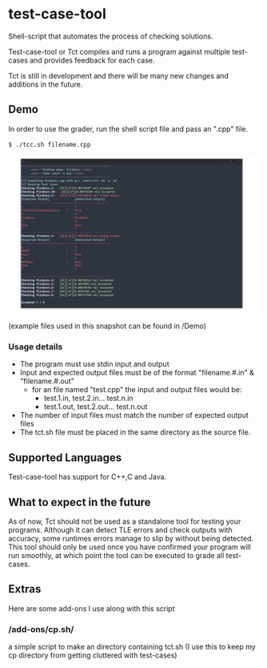 # test-case-tool
Shell-script that automates the process of checking solutions.

Test-case-tool or Tct compiles and runs a program against multiple test-cases and provides feedback for each case.

Tct is still in development and there will be many new changes and additions in the future.

## Demo
In order to use the grader, run the shell script file and pass an ".cpp" file.

```bash
$ ./tcc.sh filename.cpp
```

![](images/test-case-tester-snapshot-1.0.3.PNG)

(example files used in this snapshot can be found in /Demo)

### Usage details
- The program must use stdin input and output
- Input and expected output files must be of the format "filename.#.in" & "filename.#.out"
  - for an file named "test.cpp" the input and output files would be:
    - test.1.in, test.2.in... test.n.in
    - test.1.out, test.2.out... test.n.out
- The number of input files must match the number of expected output files
- The tct.sh file must be placed in the same directory as the source file.

## Supported Languages
Test-case-tool has support for C++,C and Java.

## What to expect in the future
As of now, Tct should not be used as a standalone tool for testing your programs. Although it can detect TLE errors and check outputs with accuracy, some runtimes errors manage to slip by without being detected. This tool should only be used once you have confirmed your program will run smoothly, at which point the tool can be executed to grade all test-cases.

## Extras
Here are some add-ons I use along with this script

### /add-ons/cp.sh/ 
a simple script to make an directory containing tct.sh (I use this to keep my cp directory from getting cluttered with test-cases)
